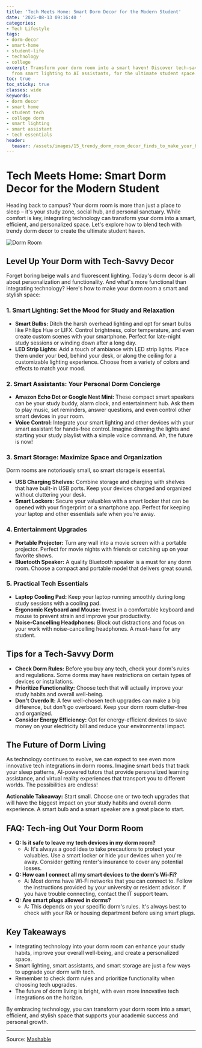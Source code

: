 ```yaml
---
title: 'Tech Meets Home: Smart Dorm Decor for the Modern Student'
date: '2025-08-13 09:16:40 '
categories:
- Tech Lifestyle
tags:
- dorm-decor
- smart-home
- student-life
- technology
- college
excerpt: Transform your dorm room into a smart haven! Discover tech-savvy decor ideas,
  from smart lighting to AI assistants, for the ultimate student space.
toc: true
toc_sticky: true
classes: wide
keywords:
- dorm decor
- smart home
- student tech
- college dorm
- smart lighting
- smart assistant
- tech essentials
header:
  teaser: /assets/images/15_trendy_dorm_room_decor_finds_to_make_your_borin_20250813091639.png
---
```


# Tech Meets Home: Smart Dorm Decor for the Modern Student

Heading back to campus? Your dorm room is more than just a place to sleep – it's your study zone, social hub, and personal sanctuary. While comfort is key, integrating technology can transform your dorm into a smart, efficient, and personalized space. Let's explore how to blend tech with trendy dorm decor to create the ultimate student haven.

![Dorm Room](https://helios-i.mashable.com/imagery/articles/05jM48Hcm8iPLdCklLNPRod/hero-image.png)

## Level Up Your Dorm with Tech-Savvy Decor

Forget boring beige walls and fluorescent lighting. Today's dorm decor is all about personalization and functionality. And what's more functional than integrating technology? Here's how to make your dorm room a smart and stylish space:

### 1. Smart Lighting: Set the Mood for Study and Relaxation

*   **Smart Bulbs:** Ditch the harsh overhead lighting and opt for smart bulbs like Philips Hue or LIFX. Control brightness, color temperature, and even create custom scenes with your smartphone. Perfect for late-night study sessions or winding down after a long day.
*   **LED Strip Lights:** Add a touch of ambiance with LED strip lights. Place them under your bed, behind your desk, or along the ceiling for a customizable lighting experience. Choose from a variety of colors and effects to match your mood.

### 2. Smart Assistants: Your Personal Dorm Concierge

*   **Amazon Echo Dot or Google Nest Mini:** These compact smart speakers can be your study buddy, alarm clock, and entertainment hub. Ask them to play music, set reminders, answer questions, and even control other smart devices in your room.
*   **Voice Control:** Integrate your smart lighting and other devices with your smart assistant for hands-free control. Imagine dimming the lights and starting your study playlist with a simple voice command. Ah, the future is now!

### 3. Smart Storage: Maximize Space and Organization

Dorm rooms are notoriously small, so smart storage is essential.

*   **USB Charging Shelves:** Combine storage and charging with shelves that have built-in USB ports. Keep your devices charged and organized without cluttering your desk.
*   **Smart Lockers:** Secure your valuables with a smart locker that can be opened with your fingerprint or a smartphone app. Perfect for keeping your laptop and other essentials safe when you're away.

### 4. Entertainment Upgrades

*   **Portable Projector:** Turn any wall into a movie screen with a portable projector. Perfect for movie nights with friends or catching up on your favorite shows.
*   **Bluetooth Speaker:** A quality Bluetooth speaker is a must for any dorm room. Choose a compact and portable model that delivers great sound.

### 5. Practical Tech Essentials

*   **Laptop Cooling Pad:** Keep your laptop running smoothly during long study sessions with a cooling pad.
*   **Ergonomic Keyboard and Mouse:** Invest in a comfortable keyboard and mouse to prevent strain and improve your productivity.
*   **Noise-Cancelling Headphones:** Block out distractions and focus on your work with noise-cancelling headphones. A must-have for any student.

## Tips for a Tech-Savvy Dorm

*   **Check Dorm Rules:** Before you buy any tech, check your dorm's rules and regulations. Some dorms may have restrictions on certain types of devices or installations.
*   **Prioritize Functionality:** Choose tech that will actually improve your study habits and overall well-being.
*   **Don't Overdo It:** A few well-chosen tech upgrades can make a big difference, but don't go overboard. Keep your dorm room clutter-free and organized.
*   **Consider Energy Efficiency:** Opt for energy-efficient devices to save money on your electricity bill and reduce your environmental impact.

## The Future of Dorm Living

As technology continues to evolve, we can expect to see even more innovative tech integrations in dorm rooms. Imagine smart beds that track your sleep patterns, AI-powered tutors that provide personalized learning assistance, and virtual reality experiences that transport you to different worlds. The possibilities are endless!

**Actionable Takeaway:** Start small. Choose one or two tech upgrades that will have the biggest impact on your study habits and overall dorm experience. A smart bulb and a smart speaker are a great place to start.

## FAQ: Tech-ing Out Your Dorm Room

*   **Q: Is it safe to leave my tech devices in my dorm room?**
    *   A: It's always a good idea to take precautions to protect your valuables. Use a smart locker or hide your devices when you're away. Consider getting renter's insurance to cover any potential losses.
*   **Q: How can I connect all my smart devices to the dorm's Wi-Fi?**
    *   A: Most dorms have Wi-Fi networks that you can connect to. Follow the instructions provided by your university or resident advisor. If you have trouble connecting, contact the IT support team.
*   **Q: Are smart plugs allowed in dorms?**
    *   A: This depends on your specific dorm's rules. It's always best to check with your RA or housing department before using smart plugs.

## Key Takeaways

*   Integrating technology into your dorm room can enhance your study habits, improve your overall well-being, and create a personalized space.
*   Smart lighting, smart assistants, and smart storage are just a few ways to upgrade your dorm with tech.
*   Remember to check dorm rules and prioritize functionality when choosing tech upgrades.
*   The future of dorm living is bright, with even more innovative tech integrations on the horizon.

By embracing technology, you can transform your dorm room into a smart, efficient, and stylish space that supports your academic success and personal growth.

---

Source: [Mashable](https://mashable.com/article/back-to-school-college-dorm-decor)